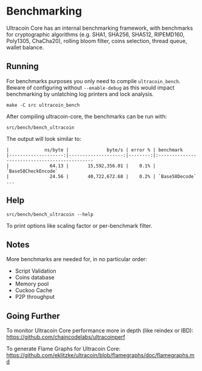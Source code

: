 Benchmarking
============

Ultracoin Core has an internal benchmarking framework, with benchmarks
for cryptographic algorithms (e.g. SHA1, SHA256, SHA512, RIPEMD160, Poly1305, ChaCha20), rolling bloom filter, coins selection,
thread queue, wallet balance.

Running
---------------------

For benchmarks purposes you only need to compile `ultracoin_bench`. Beware of configuring without `--enable-debug` as this would impact
benchmarking by unlatching log printers and lock analysis.

    make -C src ultracoin_bench

After compiling ultracoin-core, the benchmarks can be run with:

    src/bench/bench_ultracoin

The output will look similar to:
```
|             ns/byte |              byte/s | error % | benchmark
|--------------------:|--------------------:|--------:|:----------------------------------------------
|               64.13 |       15,592,356.01 |    0.1% | `Base58CheckEncode`
|               24.56 |       40,722,672.68 |    0.2% | `Base58Decode`
...
```

Help
---------------------

    src/bench/bench_ultracoin --help

To print options like scaling factor or per-benchmark filter.

Notes
---------------------
More benchmarks are needed for, in no particular order:
- Script Validation
- Coins database
- Memory pool
- Cuckoo Cache
- P2P throughput

Going Further
--------------------

To monitor Ultracoin Core performance more in depth (like reindex or IBD): https://github.com/chaincodelabs/ultracoinperf

To generate Flame Graphs for Ultracoin Core: https://github.com/eklitzke/ultracoin/blob/flamegraphs/doc/flamegraphs.md
